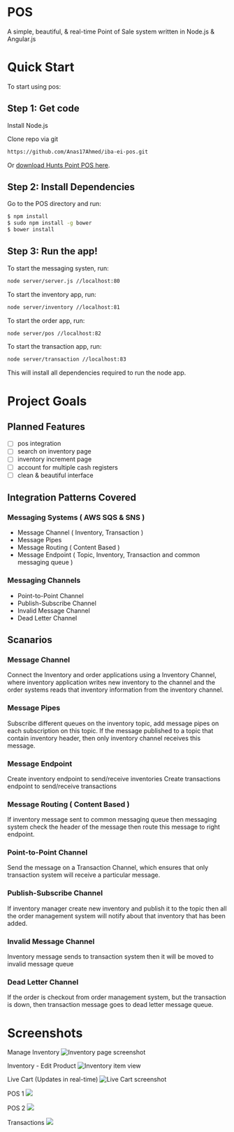 # POS

A simple, beautiful, & real-time Point of Sale system written in Node.js & Angular.js

# Quick Start

To start using pos:

## Step 1: Get code

Install Node.js

Clone repo via git 
```bash
https://github.com/Anas17Ahmed/iba-ei-pos.git
```

Or [download Hunts Point POS here](https://github.com/Anas17Ahmed/iba-ei-pos.git).

## Step 2: Install Dependencies

Go to the POS directory and run:

```bash
$ npm install
$ sudo npm install -g bower
$ bower install
```

## Step 3: Run the app!

To start the messaging systen, run:

```bash
node server/server.js //localhost:80
```

To start the inventory app, run:

```bash
node server/inventory //localhost:81
```

To start the order app, run:

```bash
node server/pos //localhost:82
```

To start the transaction app, run:

```bash
node server/transaction //localhost:83
```

This will install all dependencies required to run the node app.

# Project Goals

## Planned Features
- [ ] pos integration
- [ ] search on inventory page
- [ ] inventory increment page
- [ ] account for multiple cash registers
- [ ] clean & beautiful interface

## Integration Patterns Covered
### Messaging Systems ( AWS SQS & SNS )
- Message Channel ( Inventory, Transaction )
- Message Pipes
- Message Routing ( Content Based )
- Message Endpoint ( Topic, Inventory, Transaction and common messaging queue )

### Messaging Channels
- Point-to-Point Channel
- Publish-Subscribe Channel
- Invalid Message Channel
- Dead Letter Channel

## Scanarios
### Message Channel
Connect the Inventory and order applications using a Inventory Channel, where inventory application writes new inventory to the channel and the order systems reads that inventory information from the inventory channel.

### Message Pipes
Subscribe different queues on the inventory topic, add message pipes on each subscription on this topic. If the message published to a topic that contain inventory header, then only inventory channel receives this message.

### Message Endpoint
Create inventory endpoint to send/receive inventories
Create transactions endpoint to send/receive transactions

### Message Routing ( Content Based )
If inventory message sent to common messaging queue then messaging system check the header of the message then route this message to right endpoint. 

### Point-to-Point Channel
Send the message on a Transaction Channel, which ensures that only transaction system will receive a particular message.

### Publish-Subscribe Channel
If inventory manager create new inventory and publish it to the topic then all the order management system will notify about that inventory that has been added.

### Invalid Message Channel
Inventory message sends to transaction system then it will be moved to invalid message queue

### Dead Letter Channel
If the order is checkout from order management system, but the transaction is down, then transaction message goes to dead letter message queue. 

# Screenshots
Manage Inventory
![Inventory page screenshot](https://raw.githubusercontent.com/afaqurk/screenshots/master/hunts-point-pos/inventory.png)

Inventory - Edit Product
![Inventory item view](https://raw.githubusercontent.com/afaqurk/screenshots/master/hunts-point-pos/item.png)

Live Cart (Updates in real-time)
![Live Cart screenshot](https://raw.githubusercontent.com/afaqurk/screenshots/master/hunts-point-pos/live-cart.png)

POS 1
![](https://raw.githubusercontent.com/afaqurk/screenshots/master/hunts-point-pos/checkout-screen.png)

POS 2
![](https://raw.githubusercontent.com/afaqurk/screenshots/master/hunts-point-pos/checkout-modal.png)

Transactions
![](https://raw.githubusercontent.com/afaqurk/screenshots/master/hunts-point-pos/transactions.png)
